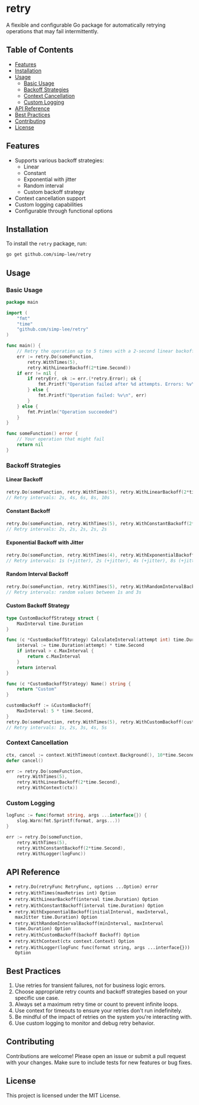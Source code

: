 # retry

A flexible and configurable Go package for automatically retrying operations that may fail intermittently.

## Table of Contents
- [Features](#features)
- [Installation](#installation)
- [Usage](#usage)
	- [Basic Usage](#basic-usage)
	- [Backoff Strategies](#backoff-strategies)
	- [Context Cancellation](#context-cancellation)
	- [Custom Logging](#custom-logging)
- [API Reference](#api-reference)
- [Best Practices](#best-practices)
- [Contributing](#contributing)
- [License](#license)

## Features

- Supports various backoff strategies:
	- Linear
	- Constant
	- Exponential with jitter
	- Random interval
    - Custom backoff strategy
- Context cancellation support
- Custom logging capabilities
- Configurable through functional options

## Installation

To install the `retry` package, run:

```bash
go get github.com/simp-lee/retry
```

## Usage

### Basic Usage

```go
package main

import (
    "fmt"
    "time"
    "github.com/simp-lee/retry"
)

func main() {
    // Retry the operation up to 5 times with a 2-second linear backoff
    err := retry.Do(someFunction, 
        retry.WithTimes(5), 
        retry.WithLinearBackoff(2*time.Second))
    if err != nil {
        if retryErr, ok := err.(*retry.Error); ok {
            fmt.Printf("Operation failed after %d attempts. Errors: %v\n", retryErr.MaxRetries, retryErr.Errors)
        } else {
            fmt.Printf("Operation failed: %v\n", err)
        }
    } else {
        fmt.Println("Operation succeeded")
    }
}

func someFunction() error {
    // Your operation that might fail
    return nil
}
```

### Backoff Strategies

#### Linear Backoff

```go
retry.Do(someFunction, retry.WithTimes(5), retry.WithLinearBackoff(2*time.Second))
// Retry intervals: 2s, 4s, 6s, 8s, 10s
```

#### Constant Backoff

```go
retry.Do(someFunction, retry.WithTimes(5), retry.WithConstantBackoff(2*time.Second))
// Retry intervals: 2s, 2s, 2s, 2s, 2s
```

#### Exponential Backoff with Jitter

```go
retry.Do(someFunction, retry.WithTimes(4), retry.WithExponentialBackoff(1*time.Second, 10*time.Second, 500*time.Millisecond))
// Retry intervals: 1s (+jitter), 2s (+jitter), 4s (+jitter), 8s (+jitter)
```

#### Random Interval Backoff

```go
retry.Do(someFunction, retry.WithTimes(5), retry.WithRandomIntervalBackoff(1*time.Second, 3*time.Second))
// Retry intervals: random values between 1s and 3s
```

#### Custom Backoff Strategy

```go
type CustomBackoffStrategy struct {
    MaxInterval time.Duration
}

func (c *CustomBackoffStrategy) CalculateInterval(attempt int) time.Duration {
    interval := time.Duration(attempt) * time.Second
    if interval > c.MaxInterval {
        return c.MaxInterval
    }
    return interval
}

func (c *CustomBackoffStrategy) Name() string {
    return "Custom"
}

customBackoff := &CustomBackoff{
    MaxInterval: 5 * time.Second,
}
retry.Do(someFunction, retry.WithTimes(5), retry.WithCustomBackoff(customBackoff))
// Retry intervals: 1s, 2s, 3s, 4s, 5s
```

### Context Cancellation

```go
ctx, cancel := context.WithTimeout(context.Background(), 10*time.Second)
defer cancel()

err := retry.Do(someFunction, 
    retry.WithTimes(5), 
    retry.WithLinearBackoff(2*time.Second), 
    retry.WithContext(ctx))
```

### Custom Logging

```go
logFunc := func(format string, args ...interface{}) {
    slog.Warn(fmt.Sprintf(format, args...))
}

err := retry.Do(someFunction,
    retry.WithTimes(5),
    retry.WithConstantBackoff(2*time.Second),
    retry.WithLogger(logFunc))
```

## API Reference

- `retry.Do(retryFunc RetryFunc, options ...Option) error`
- `retry.WithTimes(maxRetries int) Option`
- `retry.WithLinearBackoff(interval time.Duration) Option`
- `retry.WithConstantBackoff(interval time.Duration) Option`
- `retry.WithExponentialBackoff(initialInterval, maxInterval, maxJitter time.Duration) Option`
- `retry.WithRandomIntervalBackoff(minInterval, maxInterval time.Duration) Option`
- `retry.WithCustomBackoff(backoff Backoff) Option`
- `retry.WithContext(ctx context.Context) Option`
- `retry.WithLogger(logFunc func(format string, args ...interface{})) Option`

## Best Practices

1. Use retries for transient failures, not for business logic errors.
2. Choose appropriate retry counts and backoff strategies based on your specific use case.
3. Always set a maximum retry time or count to prevent infinite loops.
4. Use context for timeouts to ensure your retries don't run indefinitely.
5. Be mindful of the impact of retries on the system you're interacting with.
6. Use custom logging to monitor and debug retry behavior.

## Contributing

Contributions are welcome! Please open an issue or submit a pull request with your changes. Make sure to include tests for new features or bug fixes.

## License

This project is licensed under the MIT License.